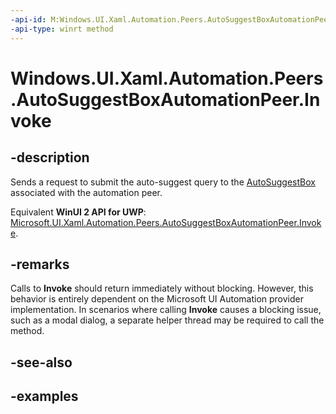 ```yaml
---
-api-id: M:Windows.UI.Xaml.Automation.Peers.AutoSuggestBoxAutomationPeer.Invoke
-api-type: winrt method
---
```


<!-- Method syntax.
public void AutoSuggestBoxAutomationPeer.Invoke()
-->

# Windows.UI.Xaml.Automation.Peers.AutoSuggestBoxAutomationPeer.Invoke

## -description
Sends a request to submit the auto-suggest query to the [AutoSuggestBox](../windows.ui.xaml.controls/autosuggestbox.md) associated with the automation peer. 

Equivalent **WinUI 2 API for UWP**: [Microsoft.UI.Xaml.Automation.Peers.AutoSuggestBoxAutomationPeer.Invoke](/windows/winui/api/microsoft.ui.xaml.automation.peers.autosuggestboxautomationpeer.invoke).

## -remarks
Calls to **Invoke** should return immediately without blocking. However, this behavior is entirely dependent on the Microsoft UI Automation provider implementation. In scenarios where calling **Invoke** causes a blocking issue, such as a modal dialog, a separate helper thread may be required to call the method.  

## -see-also

## -examples


